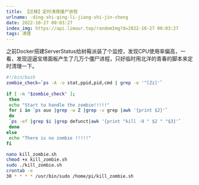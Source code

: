 ```yaml
---
title: 【迁移】定时清理僵尸进程
urlname: -ding-shi-qing-li-jiang-shi-jin-cheng
date: 2022-10-27 00:03:27
index_img: https://api.limour.top/randomImg?d=2022-10-27 00:03:27
tags: 清理
---
```

之前Docker搭建ServerStatus给树莓派装了个监控，发现CPU使用率偏高，一看，发现逗逼宝塔面板产生了几万个僵尸进程，只好临时用北洋的青春的脚本来定时清理一下。
```bash
#!/bin/bash
zombie_check=`ps -A -o stat,ppid,pid,cmd | grep -e '^[Zz]'`
 
if [ -n "$zombie_check" ];
 then
 echo "Start to handle the zombie!!!!!"
 for i in `ps aux |grep -w Z |grep -v grep |awk '{print $2}'`
 do
 `ps -ef |grep $i |grep defunct|awk '{print "kill -9 " $2 " "$3}'`
 done
else
 echo "There is no zombie !!!!!"
fi
```
```bash
nano kill_zombie.sh
chmod +x kill_zombie.sh
sudo ./kill_zombie.sh
crontab -e
30 * * * * /usr/bin/sudo /home/pi/kill_zombie.sh
```